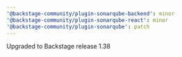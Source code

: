 ```yaml
---
'@backstage-community/plugin-sonarqube-backend': minor
'@backstage-community/plugin-sonarqube-react': minor
'@backstage-community/plugin-sonarqube': patch
---
```


Upgraded to Backstage release 1.38
